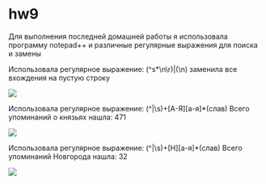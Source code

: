 # hw9

Для выполнения последней домашней работы я использовала программу notepad++ и различные регулярные выражения для поиска и замены

Использовала регулярное выражение: (^s*\n\r)|(\n)
заменила все вхождения на пустую строку

![](https://pp.userapi.com/c846021/v846021866/6402c/8cpFmqvXJrs.jpg)

Использовала регулярное выражение: (^|\s)+[А-Я][а-я]*(слав)
Всего упоминаний о князьях нашла: 471

![](https://pp.userapi.com/c846021/v846021866/64024/RjTGeJxWhiM.jpg)

Использовала регулярное выражение: (^|\s)+[Н][а-я]*(слав)
Всего упоминаний Новгорода нашла: 32

![](https://pp.userapi.com/c846021/v846021866/6401c/qPWwQF7zh3Y.jpg)

